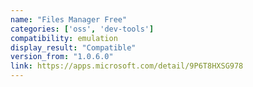 ```yaml
---
name: "Files Manager Free"
categories: ['oss', 'dev-tools']
compatibility: emulation
display_result: "Compatible"
version_from: "1.0.6.0"
link: https://apps.microsoft.com/detail/9P6T8HXSG978
---
```

